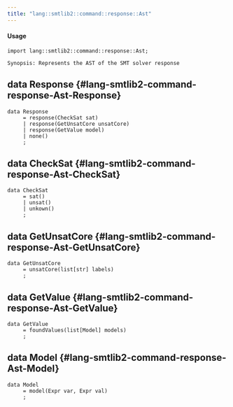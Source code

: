 ```yaml
---
title: "lang::smtlib2::command::response::Ast"
---
```


#### Usage

`import lang::smtlib2::command::response::Ast;`


	Synopsis: Represents the AST of the SMT solver response


## data Response {#lang-smtlib2-command-response-Ast-Response}

```rascal
data Response  
     = response(CheckSat sat)
     | response(GetUnsatCore unsatCore)
     | response(GetValue model)
     | none()
     ;
```

## data CheckSat {#lang-smtlib2-command-response-Ast-CheckSat}

```rascal
data CheckSat  
     = sat()
     | unsat()
     | unkown()
     ;
```

## data GetUnsatCore {#lang-smtlib2-command-response-Ast-GetUnsatCore}

```rascal
data GetUnsatCore  
     = unsatCore(list[str] labels)
     ;
```

## data GetValue {#lang-smtlib2-command-response-Ast-GetValue}

```rascal
data GetValue  
     = foundValues(list[Model] models)
     ;
```

## data Model {#lang-smtlib2-command-response-Ast-Model}

```rascal
data Model  
     = model(Expr var, Expr val)
     ;
```

